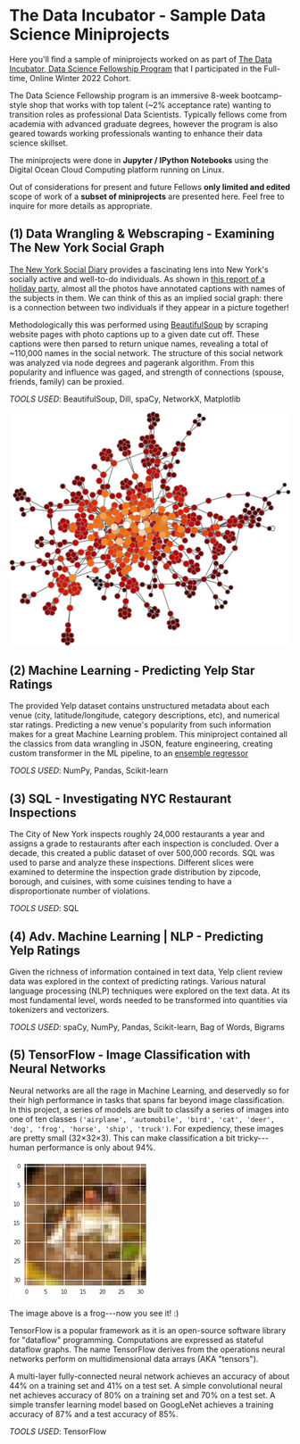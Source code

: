 # The Data Incubator - Sample Data Science Miniprojects
Here you'll find a sample of miniprojects worked on as part of [The Data Incubator, Data Science Fellowship Program](https://www.thedataincubator.com/programs/data-science-fellowship/) that I participated in the Full-time, Online Winter 2022 Cohort.

The Data Science Fellowship program is an immersive 8-week bootcamp-style shop that works with top talent (~2% acceptance rate) wanting to transition roles as professional Data Scientists. Typically fellows come from academia with advanced graduate degrees, however the program is also geared towards working professionals wanting to enhance their data science skillset.

The miniprojects were done in **Jupyter / IPython Notebooks** using the Digital Ocean Cloud Computing platform running on Linux.

Out of considerations for present and future Fellows **only limited and edited** scope of work of a **subset of miniprojects** are presented here. Feel free to inquire for more details as appropriate.

## (1) Data Wrangling & Webscraping - Examining The New York Social Graph

<a href="https://web.archive.org/web/20150913112557/http://www.newyorksocialdiary.com/">The New York Social Diary</a> provides a fascinating lens into New York's socially active and well-to-do individuals. As shown in <a href="https://web.archive.org/web/20150913112351/http://www.newyorksocialdiary.com/party-pictures/2014/holiday-dinners-and-doers">this report of a holiday party</a>, almost all the photos have annotated captions with names of the subjects in them. We can think of this as an implied social graph: there is a connection between two individuals if they appear in a picture together!

Methodologically this was performed using [BeautifulSoup](https://www.crummy.com/software/BeautifulSoup/bs4/doc/) by scraping website pages with photo captions up to a given date cut off. These captions were then parsed to return unique names, revealing a total of ~110,000 names in the social network. The structure of this social network was analyzed via node degrees and pagerank algorithm. From this popularity and influence was gaged, and strength of connections (spouse, friends, family) can be proxied. 

_TOOLS USED_: BeautifulSoup, Dill, spaCy, NetworkX, Matplotlib

![network graph](https://github.com/bassaad17/tdi_pub/blob/main/dsf-miniprojects/images/1_social_graph.jpg)

## (2) Machine Learning - Predicting Yelp Star Ratings

The provided Yelp dataset contains unstructured metadata about each venue (city, latitude/longitude, category descriptions, etc), and numerical star ratings. Predicting a new venue's popularity from such information makes for a great Machine Learning problem. This miniproject contained all the classics from data wrangling in JSON, feature engineering, creating custom transformer in the ML pipeline, to an [ensemble regressor](http://scikit-learn.org/stable/modules/ensemble.html) 

_TOOLS USED_: NumPy, Pandas, Scikit-learn

## (3) SQL - Investigating NYC Restaurant Inspections

The City of New York inspects roughly 24,000 restaurants a year and assigns a grade to restaurants after each inspection is concluded. Over a decade, this created a public dataset of over 500,000 records. SQL was used to parse and analyze these inspections. Different slices were examined to determine the inspection grade distribution by zipcode, borough, and cuisines, with some cuisines tending to have a disproportionate number of violations.

_TOOLS USED_: SQL

## (4) Adv. Machine Learning | NLP - Predicting Yelp Ratings

Given the richness of information contained in text data, Yelp client review data was explored in the context of predicting ratings. Various natural language processing (NLP) techniques were explored on the text data. At its most fundamental level, words needed to be transformed into quantities via tokenizers and vectorizers.

_TOOLS USED_: spaCy, NumPy, Pandas, Scikit-learn, Bag of Words, Bigrams

## (5) TensorFlow - Image Classification with Neural Networks

Neural networks are all the rage in Machine Learning, and deservedly so for their high performance in tasks that spans far beyond image classification. In this project, a series of models are built to classify a series of images into one of ten classes `('airplane', 'automobile', 'bird', 'cat', 'deer', 'dog', 'frog', 'horse', 'ship', 'truck')`. For expediency, these images are pretty small (32×32×3). This can make classification a bit tricky---human performance is only about 94%. 

![example image](https://github.com/bassaad17/tdi_pub/blob/main/dsf-miniprojects/images/5_tf_frog.png)

The image above is a frog---now you see it! :)

TensorFlow is a popular framework as it is an open-source software library for "dataflow" programming. Computations are expressed as stateful dataflow graphs. The name TensorFlow derives from the operations neural networks perform on multidimensional data arrays (AKA "tensors"). 

A multi-layer fully-connected neural network achieves an accuracy of about 44% on a training set and 41% on a test set. A simple convolutional neural net achieves accuracy of 80% on a training set and 70% on a test set. A simple transfer learning model based on GoogLeNet achieves a training accuracy of 87% and a test accuracy of 85%.

_TOOLS USED_: TensorFlow
